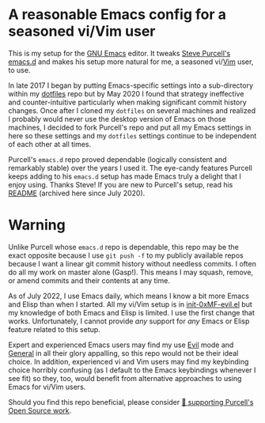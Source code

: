 
# A reasonable Emacs config for a seasoned vi/Vim user

This is my setup for the [GNU Emacs](https://www.gnu.org/software/emacs/) editor. It tweaks [Steve
Purcell's emacs.d](https://github.com/purcell/emacs.d) and makes his setup more natural for me, a
seasoned vi/[Vim](https://www.vim.org) user, to use.

In late 2017 I began by putting Emacs-specific settings into a sub-directory within my
[dotfiles](https://github.com/0xMF/dotfiles) repo but by May 2020 I found that strategy ineffective
and counter-intuitive particularly when making significant commit history changes. Once after I
cloned my `dotfiles` on several machines and realized I probably would never use the desktop
version of Emacs on those machines, I decided to fork Purcell's repo and put all my Emacs settings
in here so these settings and my `dotfiles` settings continue to be independent of each other at
all times.

Purcell's `emacs.d` repo proved dependable (logically consistent and remarkably stable) over
the years I used it. The eye-candy features Purcell keeps adding to his `emacs.d` setup has made
Emacs truly a delight that I enjoy using. Thanks Steve! If you are new to Purcell's setup, read his
[README](README_Purcell.md) (archived here since July 2020).

# Warning

Unlike Purcell whose `emacs.d` repo is dependable, this repo may be the exact opposite because I
use `git push -f` to my publicly available repos because I want a linear git commit history
without needless commits. I often do all my work on master alone (Gasp!). This means I may squash,
remove, or amend commits and their contents at any time.

As of July 2022, I use Emacs daily, which means I know a bit more Emacs and Elisp than when I
started. All my vi/Vim setup is in [init-0xMF-evil.el](lisp/init-0xMF-evil.el) but my knowledge of
both Emacs and Elisp is limited. I use the first change that works. Unfortunately, I cannot provide
*any* support for *any* Emacs or Elisp feature related to this setup.

Expert and experienced Emacs users may find my use [Evil](https://github.com/emacs-evil/evil)
mode and [General](https://github.com/noctuid/general.el) in all their glory appalling, so this
repo would not be their ideal choice. In addition, experienced vi and Vim users may find my
keybinding choice horribly confusing (as I default to the Emacs keybindings whenever I see fit) so
they, too, would benefit from alternative approaches to using Emacs for vi/Vim users.

Should you find this repo beneficial, please consider [💝 supporting Purcell's Open Source
work](https://www.patreon.com/sanityinc).
